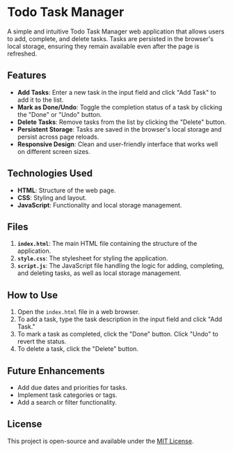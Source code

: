 # Todo Task Manager

A simple and intuitive Todo Task Manager web application that allows users to add, complete, and delete tasks. Tasks are persisted in the browser's local storage, ensuring they remain available even after the page is refreshed.

## Features
- **Add Tasks**: Enter a new task in the input field and click "Add Task" to add it to the list.  
- **Mark as Done/Undo**: Toggle the completion status of a task by clicking the "Done" or "Undo" button.  
- **Delete Tasks**: Remove tasks from the list by clicking the "Delete" button.  
- **Persistent Storage**: Tasks are saved in the browser's local storage and persist across page reloads.  
- **Responsive Design**: Clean and user-friendly interface that works well on different screen sizes.  

## Technologies Used
- **HTML**: Structure of the web page.  
- **CSS**: Styling and layout.  
- **JavaScript**: Functionality and local storage management.  

## Files
1. **`index.html`**: The main HTML file containing the structure of the application.  
2. **`style.css`**: The stylesheet for styling the application.  
3. **`script.js`**: The JavaScript file handling the logic for adding, completing, and deleting tasks, as well as local storage management.  

## How to Use
1. Open the `index.html` file in a web browser.  
2. To add a task, type the task description in the input field and click "Add Task."  
3. To mark a task as completed, click the "Done" button. Click "Undo" to revert the status.  
4. To delete a task, click the "Delete" button.  

## Future Enhancements
- Add due dates and priorities for tasks.  
- Implement task categories or tags.  
- Add a search or filter functionality.  

## License
This project is open-source and available under the [MIT License](LICENSE).  
